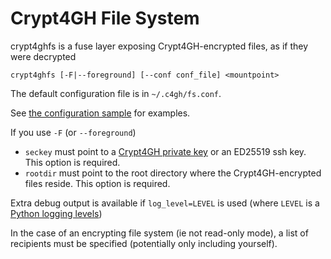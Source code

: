 # Crypt4GH File System

crypt4ghfs is a fuse layer exposing Crypt4GH-encrypted files, as if they were decrypted

	crypt4ghfs [-F|--foreground] [--conf conf_file] <mountpoint>
	
The default configuration file is in `~/.c4gh/fs.conf`.

See [the configuration sample](crypt4ghfs.conf.sample) for examples.

If you use `-F` (or `--foreground`)

* `seckey` must point to a [Crypt4GH private key](https://crypt4gh.readthedocs.io/en/latest/keys.html) or an ED25519 ssh key. This option is required.
* `rootdir` must point to the root directory where the Crypt4GH-encrypted files reside. This option is required.

Extra debug output is available if `log_level=LEVEL` is used (where `LEVEL` is a [Python logging levels](https://docs.python.org/3/library/logging.html#levels))

In the case of an encrypting file system (ie not read-only mode), a list of recipients must be specified (potentially only including
yourself).

